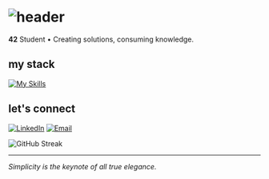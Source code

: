 # ![header](https://capsule-render.vercel.app/api?type=venom&color=2D3748&height=300&section=header&text=makseem&fontSize=70&fontColor=00BFFF)

**42** Student • Creating solutions, consuming knowledge.

## my stack


[![My Skills](https://skillicons.dev/icons?i=c,cpp,py,js,ts,bash,linux,docker,git)](https://skillicons.dev)

## let's connect

[![LinkedIn](https://img.shields.io/badge/LinkedIn-0A66C2?style=flat&logo=linkedin&logoColor=white)](https://linkedin.com/in/yourprofile)
[![Email](https://img.shields.io/badge/Email-D14836?style=flat&logo=gmail&logoColor=white)](mailto:your-email@example.com)

![GitHub Streak](https://streak-stats.demolab.com/?user=makseem77&theme=dark&hide_border=true)

---

*Simplicity is the keynote of all true elegance.*
